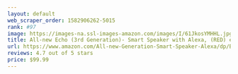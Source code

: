 ```yaml
---
layout: default 
﻿web_scraper_order: 1582906262-5015
rank: #97
image: https://images-na.ssl-images-amazon.com/images/I/61JkosYMHHL.jpg
title: All-new Echo (3rd Generation)- Smart Speaker with Alexa, (RED) edition
url: https://www.amazon.com/All-new-Generation-Smart-Speaker-Alexa/dp/B07XZQN2C1/ref=zg_mw_amazon-devices_97?_encoding=UTF8&psc=1&refRID=6VMZG7Z8NQN54MF293SQ
reviews: 4.7 out of 5 stars
price: $99.99 
---
```

